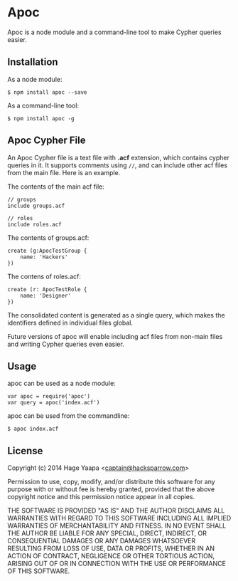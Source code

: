 Apoc
====

Apoc is a node module and a command-line tool to make Cypher queries easier.

## Installation

As a node module:

```
$ npm install apoc --save
```

As a command-line tool:

```
$ npm install apoc -g
```

## Apoc Cypher File

An Apoc Cypher file is a text file with **.acf** extension, which contains cypher queries in it. It supports comments using `//`, and can include other acf files from the main file. Here is an example.

The contents of the main acf file:

```
// groups
include groups.acf

// roles
include roles.acf
```

The contents of groups.acf:

```
create (g:ApocTestGroup {
    name: 'Hackers'
})
```

The contens of roles.acf:

```
create (r: ApocTestRole {
    name: 'Designer'
})
```

The consolidated content is generated as a single query, which makes the identifiers defined in individual files global.

Future versions of apoc will enable including acf files from non-main files and writing Cypher queries even easier.

## Usage

apoc can be used as a node module:

```
var apoc = require('apoc')
var query = apoc('index.acf')
```

apoc can be used from the commandline:

```
$ apoc index.acf
```

## License

Copyright (c) 2014 Hage Yaapa &lt;captain@hacksparrow.com&gt;

Permission to use, copy, modify, and/or distribute this software for any purpose with or without fee is hereby granted, provided that the above copyright notice and this permission notice appear in all copies.

THE SOFTWARE IS PROVIDED "AS IS" AND THE AUTHOR DISCLAIMS ALL WARRANTIES WITH REGARD TO THIS SOFTWARE INCLUDING ALL IMPLIED WARRANTIES OF MERCHANTABILITY AND FITNESS. IN NO EVENT SHALL THE AUTHOR BE LIABLE FOR ANY SPECIAL, DIRECT, INDIRECT, OR CONSEQUENTIAL DAMAGES OR ANY DAMAGES WHATSOEVER RESULTING FROM LOSS OF USE, DATA OR PROFITS, WHETHER IN AN ACTION OF CONTRACT, NEGLIGENCE OR OTHER TORTIOUS ACTION, ARISING OUT OF OR IN CONNECTION WITH THE USE OR PERFORMANCE OF THIS SOFTWARE.
